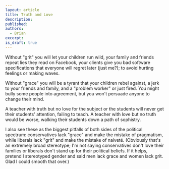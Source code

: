 ```yaml
---
layout: article
title: Truth and Love
description: 
published: 
authors:
  - Brian
excerpt: 
is_draft: true
---
```

Without "grit" you will let your children run wild, your family and friends repeat lies they read on Facebook, your clients give you bad software specifications that everyone will regret later (just me?); to avoid hurting feelings or making waves.

Without "grace" you will be a tyrant that your children rebel against, a jerk to your friends and family, and a "problem worker" or just fired. You might bully some people into agreement, but you won't persuade anyone to change their mind.

A teacher with truth but no love for the subject or the students will never get their students' attention, failing to teach. A teacher with love but no truth would be worse, walking their students down a path of sophistry.

I also see these as the biggest pitfalls of both sides of the political spectrum: conservatives lack "grace" and make the mistake of pragmatism, while liberals lack "grit" and make the mistake of naiveté. (Obviously that's an extremely broad stereotype; I'm not saying conservatives don't love their families or liberals don't stand up for their political beliefs. If it helps, pretend I stereotyped gender and said men lack grace and women lack grit. Glad I could smooth that over.)